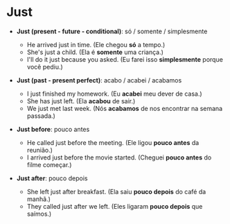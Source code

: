 # Just

* **Just (present - future - conditional)**: só / somente / simplesmente

  * He arrived just in time. (Ele chegou **só** a tempo.)
  * She's just a child. (Ela é **somente** uma criança.)
  * I'll do it just because you asked. (Eu farei isso **simplesmente** porque você pediu.)

* **Just (past - present perfect)**: acabo / acabei / acabamos

  * I just finished my homework. (Eu **acabei** meu dever de casa.)
  * She has just left. (Ela **acabou** de sair.)
  * We just met last week. (Nós **acabamos** de nos encontrar na semana passada.)

* **Just before**: pouco antes

  * He called just before the meeting. (Ele ligou **pouco antes** da reunião.)
  * I arrived just before the movie started. (Cheguei **pouco antes** do filme começar.)

* **Just after**: pouco depois

  * She left just after breakfast. (Ela saiu **pouco depois** do café da manhã.)
  * They called just after we left. (Eles ligaram **pouco depois** que saímos.)
